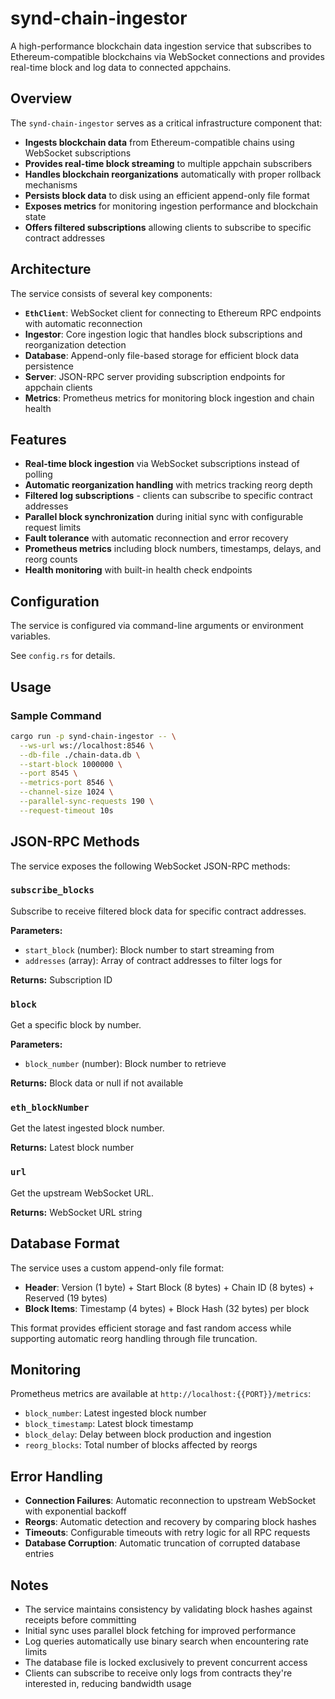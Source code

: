 
# synd-chain-ingestor

A high-performance blockchain data ingestion service that subscribes to Ethereum-compatible blockchains via WebSocket connections and provides real-time block and log data to connected appchains.

## Overview

The `synd-chain-ingestor` serves as a critical infrastructure component that:

- **Ingests blockchain data** from Ethereum-compatible chains using WebSocket subscriptions
- **Provides real-time block streaming** to multiple appchain subscribers
- **Handles blockchain reorganizations** automatically with proper rollback mechanisms
- **Persists block data** to disk using an efficient append-only file format
- **Exposes metrics** for monitoring ingestion performance and blockchain state
- **Offers filtered subscriptions** allowing clients to subscribe to specific contract addresses

## Architecture

The service consists of several key components:

- **`EthClient`**: WebSocket client for connecting to Ethereum RPC endpoints with automatic reconnection
- **Ingestor**: Core ingestion logic that handles block subscriptions and reorganization detection
- **Database**: Append-only file-based storage for efficient block data persistence
- **Server**: JSON-RPC server providing subscription endpoints for appchain clients
- **Metrics**: Prometheus metrics for monitoring block ingestion and chain health

## Features

- **Real-time block ingestion** via WebSocket subscriptions instead of polling
- **Automatic reorganization handling** with metrics tracking reorg depth
- **Filtered log subscriptions** - clients can subscribe to specific contract addresses
- **Parallel block synchronization** during initial sync with configurable request limits
- **Fault tolerance** with automatic reconnection and error recovery
- **Prometheus metrics** including block numbers, timestamps, delays, and reorg counts
- **Health monitoring** with built-in health check endpoints

## Configuration

The service is configured via command-line arguments or environment variables.

See `config.rs` for details.

## Usage

### Sample Command

```bash
cargo run -p synd-chain-ingestor -- \
  --ws-url ws://localhost:8546 \
  --db-file ./chain-data.db \
  --start-block 1000000 \
  --port 8545 \
  --metrics-port 8546 \
  --channel-size 1024 \
  --parallel-sync-requests 190 \
  --request-timeout 10s
```

## JSON-RPC Methods

The service exposes the following WebSocket JSON-RPC methods:

### `subscribe_blocks`

Subscribe to receive filtered block data for specific contract addresses.

**Parameters:**
- `start_block` (number): Block number to start streaming from
- `addresses` (array): Array of contract addresses to filter logs for

**Returns:** Subscription ID

### `block`

Get a specific block by number.

**Parameters:**
- `block_number` (number): Block number to retrieve

**Returns:** Block data or null if not available

### `eth_blockNumber`

Get the latest ingested block number.

**Returns:** Latest block number

### `url`

Get the upstream WebSocket URL.

**Returns:** WebSocket URL string

## Database Format

The service uses a custom append-only file format:

- **Header**: Version (1 byte) + Start Block (8 bytes) + Chain ID (8 bytes) + Reserved (19 bytes)
- **Block Items**: Timestamp (4 bytes) + Block Hash (32 bytes) per block

This format provides efficient storage and fast random access while supporting automatic reorg handling through file truncation.

## Monitoring

Prometheus metrics are available at `http://localhost:{{PORT}}/metrics`:

- `block_number`: Latest ingested block number
- `block_timestamp`: Latest block timestamp
- `block_delay`: Delay between block production and ingestion
- `reorg_blocks`: Total number of blocks affected by reorgs

## Error Handling

- **Connection Failures**: Automatic reconnection to upstream WebSocket with exponential backoff
- **Reorgs**: Automatic detection and recovery by comparing block hashes
- **Timeouts**: Configurable timeouts with retry logic for all RPC requests
- **Database Corruption**: Automatic truncation of corrupted database entries

## Notes

- The service maintains consistency by validating block hashes against receipts before committing
- Initial sync uses parallel block fetching for improved performance
- Log queries automatically use binary search when encountering rate limits
- The database file is locked exclusively to prevent concurrent access
- Clients can subscribe to receive only logs from contracts they're interested in, reducing bandwidth usage
